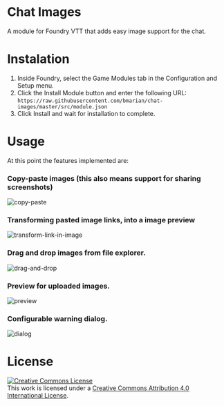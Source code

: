 # Chat Images
A module for Foundry VTT that adds easy image support for the chat.


# Instalation
1. Inside Foundry, select the Game Modules tab in the Configuration and Setup menu.
2. Click the Install Module button and enter the following URL: `https://raw.githubusercontent.com/bmarian/chat-images/master/src/module.json`
3. Click Install and wait for installation to complete.


# Usage
At this point the features implemented are:


### Copy-paste images (this also means support for sharing screenshots)
![copy-paste](https://i.imgur.com/Yx7B01a.gif)


### Transforming pasted image links, into a image preview
![transform-link-in-image](https://i.imgur.com/LrDREu7.gif)


### Drag and drop images from file explorer.
![drag-and-drop](https://i.imgur.com/QGsnX2c.gif)


### Preview for uploaded images.
![preview](https://i.imgur.com/fGDLA1A.gif)

### Configurable warning dialog.
![dialog](https://i.imgur.com/lFHaSGg.gif)

# License
<a rel="license" href="http://creativecommons.org/licenses/by/4.0/"><img alt="Creative Commons License" style="border-width:0" src="https://i.creativecommons.org/l/by/4.0/88x31.png" /></a><br />This work is licensed under a <a rel="license" href="http://creativecommons.org/licenses/by/4.0/">Creative Commons Attribution 4.0 International License</a>.
